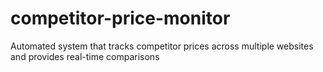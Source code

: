 # competitor-price-monitor
Automated system that tracks competitor prices across multiple websites and provides real-time comparisons
